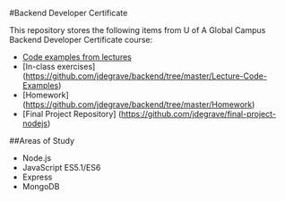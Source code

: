 #Backend Developer Certificate

This repository stores the following items from U of A Global Campus Backend Developer Certificate course:
- [Code examples from lectures](https://github.com/jdegrave/backend/tree/master/Lecture-Code-Examples)
- [In-class exercises] (https://github.com/jdegrave/backend/tree/master/Lecture-Code-Examples)
- [Homework] (https://github.com/jdegrave/backend/tree/master/Homework)
- [Final Project Repository] (https://github.com/jdegrave/final-project-nodejs)

##Areas of Study
- Node.js
- JavaScript ES5.1/ES6
- Express
- MongoDB
